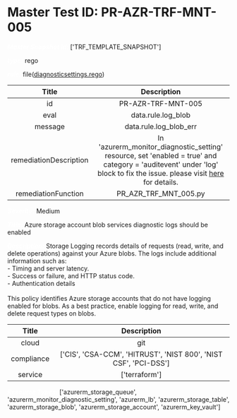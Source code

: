 



# Master Test ID: PR-AZR-TRF-MNT-005


***<font color="white">Master Snapshot Id:</font>*** ['TRF_TEMPLATE_SNAPSHOT']

***<font color="white">type:</font>*** rego

***<font color="white">rule:</font>*** file([diagnosticsettings.rego])  
  
  
  
  

|Title|Description|
| :---: | :---: |
|id|PR-AZR-TRF-MNT-005|
|eval|data.rule.log_blob|
|message|data.rule.log_blob_err|
|remediationDescription|In 'azurerm_monitor_diagnostic_setting' resource, set 'enabled = true' and category = 'auditevent' under 'log' block to fix the issue. please visit <a href='https://registry.terraform.io/providers/hashicorp/azurerm/latest/docs/resources/monitor_diagnostic_setting#log' target='_blank'>here</a> for details.|
|remediationFunction|PR_AZR_TRF_MNT_005.py|


***<font color="white">Severity:</font>*** Medium

***<font color="white">Title:</font>*** Azure storage account blob services diagnostic logs should be enabled

***<font color="white">Description:</font>*** Storage Logging records details of requests (read, write, and delete operations) against your Azure blobs. The logs include additional information such as:<br>- Timing and server latency.<br>- Success or failure, and HTTP status code.<br>- Authentication details<br><br>This policy identifies Azure storage accounts that do not have logging enabled for blobs. As a best practice, enable logging for read, write, and delete request types on blobs.  
  
  

|Title|Description|
| :---: | :---: |
|cloud|git|
|compliance|['CIS', 'CSA-CCM', 'HITRUST', 'NIST 800', 'NIST CSF', 'PCI-DSS']|
|service|['terraform']|


***<font color="white">Resource Types:</font>*** ['azurerm_storage_queue', 'azurerm_monitor_diagnostic_setting', 'azurerm_lb', 'azurerm_storage_table', 'azurerm_storage_blob', 'azurerm_storage_account', 'azurerm_key_vault']


[diagnosticsettings.rego]: https://github.com/prancer-io/prancer-compliance-test/tree/master/azure/terraform/diagnosticsettings.rego
